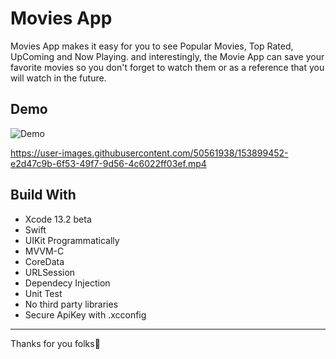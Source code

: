 # Movies App

Movies App makes it easy for you to see Popular Movies, Top Rated, UpComing and Now Playing. and interestingly, the Movie App can save your favorite movies so you don't forget to watch them or as a reference that you will watch in the future.


## Demo

![Demo](https://drive.google.com/file/d/1FPQ9DVmr986GIg1qaRDZrOVjv7M7h1VG/view?usp=sharing)


https://user-images.githubusercontent.com/50561938/153899452-e2d47c9b-6f53-49f7-9d56-4c6022ff03ef.mp4




## Build With

- Xcode 13.2 beta
- Swift  
- UIKit Programmatically
- MVVM-C
- CoreData
- URLSession
- Dependecy Injection
- Unit Test
- No third party libraries
- Secure ApiKey with .xcconfig


-------
Thanks for you folks🌟

